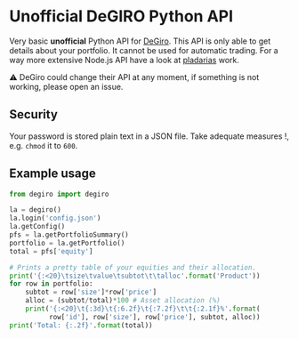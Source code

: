 # Unofficial DeGIRO Python API
Very basic **unofficial** Python API for [DeGiro](https://www.degiro.nl). This API is only able to get details about your portfolio. It cannot be used for automatic trading. For a way more extensive Node.js API have a look at [pladarias](https://github.com/pladaria/degiro) work.

:warning: DeGiro could change their API at any moment, if something is not working, please open an issue.

## Security
Your password is stored plain text in a JSON file. Take adequate measures !, e.g. `chmod` it to `600`.

## Example usage
```python
from degiro import degiro

la = degiro()
la.login('config.json')
la.getConfig()
pfs = la.getPortfolioSummary()
portfolio = la.getPortfolio()
total = pfs['equity']

# Prints a pretty table of your equities and their allocation.
print('{:<20}\tsize\tvalue\tsubtot\t\talloc'.format('Product'))
for row in portfolio:
    subtot = row['size']*row['price']
    alloc = (subtot/total)*100 # Asset allocation (%)
    print('{:<20}\t{:3d}\t{:6.2f}\t{:7.2f}\t\t{:2.1f}%'.format(
          row['id'], row['size'], row['price'], subtot, alloc))
print('Total: {:.2f}'.format(total))
```
